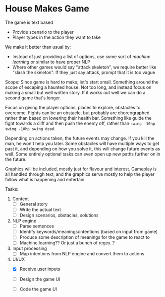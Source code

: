 # House Makes Game

The game is text based
*   Provide scenario to the player
*   Player types in the action they want to take

We make it better than usual by:
*   Instead of just providing a list of options, use some sort of *machine learning*
    or similar to have proper NLP
*   Where other games would say "attack skeleton", we require better like "slash the
    skeleton". If they just say attack, prompt that it is too vague

Scope: Since game is hard to make, let's start small. Something around the scope
of escaping a haunted house. Not too long, and instead focus on making a small
but well written story. If it works out well we can do a second game that's
longer.

Focus on giving the player options, places to explore, obstacles to overcome.
Fights can be an obstacle, but probably are choreographed rather than based on
lowering their health bar. Something like guide the fight towards a cliff and
then push the enemy off, rather than `swing -10hp swing -10hp swing dead`.

Depending on actions taken, the future events may change. If you kill the man,
he won't help you later. Some obstacles will have multiple ways to get past it,
and depending on how you solve it, this will change future events as well. Some
entirely optional tasks can even open up new paths further on in the future.

Graphics will be included, mostly just for flavour and interest. Gameplay is all
handled through text, and the graphics serve mostly to help the player follow
what is happening and entertain.

Tasks:
1.  Content
    - [ ] General story
    - [ ] Write the actual text
    - [ ] Design scenarios, obstacles, solutions
2.  NLP engine
    - [ ] Parse sentences
    - [ ] Identify keywords/meanings/intentions (based on input from game)
    - [ ] Produce some description of meanings for the game to react to
    - [ ] Machine learning?? Or just a bunch of regex..?
3.  Input processing
    - [ ] Map intentions from NLP engine and convert them to actions
4.  UI/UX
    - [x] Receive user inputs
    - [ ] Design the game UI
    - [ ] Code the game UI


